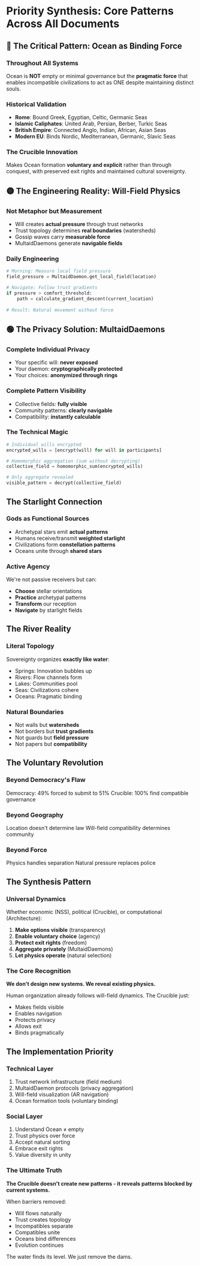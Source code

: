 # Priority Synthesis: Core Patterns Across All Documents

## 🔴 The Critical Pattern: Ocean as Binding Force

### Throughout All Systems
Ocean is **NOT** empty or minimal governance but the **pragmatic force** that enables incompatible civilizations to act as ONE despite maintaining distinct souls.

### Historical Validation
- **Rome**: Bound Greek, Egyptian, Celtic, Germanic Seas
- **Islamic Caliphates**: United Arab, Persian, Berber, Turkic Seas  
- **British Empire**: Connected Anglo, Indian, African, Asian Seas
- **Modern EU**: Binds Nordic, Mediterranean, Germanic, Slavic Seas

### The Crucible Innovation
Makes Ocean formation **voluntary and explicit** rather than through conquest, with preserved exit rights and maintained cultural sovereignty.

## 🟡 The Engineering Reality: Will-Field Physics

### Not Metaphor but Measurement
- Will creates **actual pressure** through trust networks
- Trust topology determines **real boundaries** (watersheds)
- Gossip waves carry **measurable force**
- MultaidDaemons generate **navigable fields**

### Daily Engineering
```python
# Morning: Measure local field pressure
field_pressure = MultaidDaemon.get_local_field(location)

# Navigate: Follow trust gradients  
if pressure > comfort_threshold:
    path = calculate_gradient_descent(current_location)
    
# Result: Natural movement without force
```

## 🟢 The Privacy Solution: MultaidDaemons

### Complete Individual Privacy
- Your specific will: **never exposed**
- Your daemon: **cryptographically protected**
- Your choices: **anonymized through rings**

### Complete Pattern Visibility  
- Collective fields: **fully visible**
- Community patterns: **clearly navigable**
- Compatibility: **instantly calculable**

### The Technical Magic
```python
# Individual wills encrypted
encrypted_wills = [encrypt(will) for will in participants]

# Homomorphic aggregation (sum without decrypting)
collective_field = homomorphic_sum(encrypted_wills)

# Only aggregate revealed
visible_pattern = decrypt(collective_field)
```

## The Starlight Connection

### Gods as Functional Sources
- Archetypal stars emit **actual patterns**
- Humans receive/transmit **weighted starlight**
- Civilizations form **constellation patterns**
- Oceans unite through **shared stars**

### Active Agency
We're not passive receivers but can:
- **Choose** stellar orientations
- **Practice** archetypal patterns
- **Transform** our reception
- **Navigate** by starlight fields

## The River Reality

### Literal Topology
Sovereignty organizes **exactly like water**:
- Springs: Innovation bubbles up
- Rivers: Flow channels form
- Lakes: Communities pool
- Seas: Civilizations cohere
- Oceans: Pragmatic binding

### Natural Boundaries
- Not walls but **watersheds**
- Not borders but **trust gradients**
- Not guards but **field pressure**
- Not papers but **compatibility**

## The Voluntary Revolution

### Beyond Democracy's Flaw
Democracy: 49% forced to submit to 51%
Crucible: 100% find compatible governance

### Beyond Geography
Location doesn't determine law
Will-field compatibility determines community

### Beyond Force
Physics handles separation
Natural pressure replaces police

## The Synthesis Pattern

### Universal Dynamics
Whether economic (NSS), political (Crucible), or computational (Architecture):

1. **Make options visible** (transparency)
2. **Enable voluntary choice** (agency)
3. **Protect exit rights** (freedom)
4. **Aggregate privately** (MultaidDaemons)
5. **Let physics operate** (natural selection)

### The Core Recognition

**We don't design new systems. We reveal existing physics.**

Human organization already follows will-field dynamics. The Crucible just:
- Makes fields visible
- Enables navigation
- Protects privacy
- Allows exit
- Binds pragmatically

## The Implementation Priority

### Technical Layer
1. Trust network infrastructure (field medium)
2. MultaidDaemon protocols (privacy aggregation)
3. Will-field visualization (AR navigation)
4. Ocean formation tools (voluntary binding)

### Social Layer
1. Understand Ocean ≠ empty
2. Trust physics over force
3. Accept natural sorting
4. Embrace exit rights
5. Value diversity in unity

### The Ultimate Truth

**The Crucible doesn't create new patterns - it reveals patterns blocked by current systems.**

When barriers removed:
- Will flows naturally
- Trust creates topology
- Incompatibles separate
- Compatibles unite
- Oceans bind differences
- Evolution continues

The water finds its level. We just remove the dams.